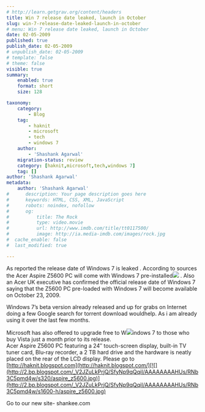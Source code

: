 ```yaml
---
# http://learn.getgrav.org/content/headers
title: Win 7 release date leaked, launch in October
slug: win-7-release-date-leaked-launch-in-october
# menu: Win 7 release date leaked, launch in October
date: 02-05-2009
published: true
publish_date: 02-05-2009
# unpublish_date: 02-05-2009
# template: false
# theme: false
visible: true
summary:
    enabled: true
    format: short
    size: 128

taxonomy:
    category:
        - Blog
    tag:
        - haknit
        - microsoft
        - tech
        - windows 7
    author:
        - 'Shashank Agarwal'
    migration-status: review
    category: [haknit,microsoft,tech,windows 7]
    tag: []
author: 'Shashank Agarwal'
metadata:
    author: 'Shashank Agarwal'
#      description: Your page description goes here
#      keywords: HTML, CSS, XML, JavaScript
#      robots: noindex, nofollow
#      og:
#          title: The Rock
#          type: video.movie
#          url: http://www.imdb.com/title/tt0117500/
#          image: http://ia.media-imdb.com/images/rock.jpg
#  cache_enable: false
#  last_modified: true

---
```


As reported the release date of Windows 7 is leaked . According to sources the Acer Aspire Z5600 PC will come with Windows 7 pre-installed[![](http://3.bp.blogspot.com/_V2JZuLkPrjQ/SfyNpq3KOwI/AAAAAAAAHUk/ZyJ7HON4uv4/s320/acer-Z5600.jpg)](http://3.bp.blogspot.com/_V2JZuLkPrjQ/SfyNpq3KOwI/AAAAAAAAHUk/ZyJ7HON4uv4/s1600-h/acer-Z5600.jpg) . Also an Acer UK executive has confirmed the official release date of Windows 7 saying that the Z5600 PC pre-loaded with Windows 7 will become available on October 23, 2009.



Windows 7’s beta version already released and up for grabs on Internet doing a few Google search for torrent download wouldhelp. As i am already using it over the last few months.

Microsoft has also offered to upgrade free to W[![](http://2.bp.blogspot.com/_V2JZuLkPrjQ/SfyNpoehoqI/AAAAAAAAHUc/F5Fz1hiAw5o/s320/25e966fb12io-001.jpg)](http://2.bp.blogspot.com/_V2JZuLkPrjQ/SfyNpoehoqI/AAAAAAAAHUc/F5Fz1hiAw5o/s1600-h/25e966fb12io-001.jpg)indows 7 to those who buy Vista just a month prior to its release.  
Acer Aspire Z5600 PC featuring a 24″ touch-screen display, built-in TV tuner card, Blu-ray recorder, a 2 TB hard drive and the hardware is neatly placed on the rear of the LCD display. Please go to [http://haknit.blogspot.com](http://haknit.blogspot.com/)[![](http://2.bp.blogspot.com/_V2JZuLkPrjQ/SfyNp9qQqiI/AAAAAAAAHUs/RNb3C5pmd4w/s320/aspire_z5600.jpg)](http://2.bp.blogspot.com/_V2JZuLkPrjQ/SfyNp9qQqiI/AAAAAAAAHUs/RNb3C5pmd4w/s1600-h/aspire_z5600.jpg)



Go to our new site- shankee.com
